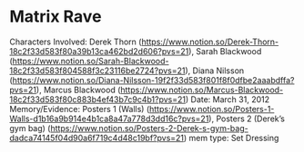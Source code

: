 # Matrix Rave

Characters Involved: Derek Thorn (https://www.notion.so/Derek-Thorn-18c2f33d583f80a39b13ca462bd2d606?pvs=21), Sarah Blackwood (https://www.notion.so/Sarah-Blackwood-18c2f33d583f804588f3c23116be2724?pvs=21), Diana Nilsson (https://www.notion.so/Diana-Nilsson-19f2f33d583f801f8f0dfbe2aaabdffa?pvs=21), Marcus Blackwood (https://www.notion.so/Marcus-Blackwood-18c2f33d583f80c883b4ef43b7c9c4b1?pvs=21)
Date: March 31, 2012
Memory/Evidence: Posters 1 (Walls) (https://www.notion.so/Posters-1-Walls-d1b16a9b914e4b1ca8a47a778d3dd16c?pvs=21), Posters 2 (Derek’s gym bag) (https://www.notion.so/Posters-2-Derek-s-gym-bag-dadca74145f04d90a6f719c4d48c19bf?pvs=21)
mem type: Set Dressing
